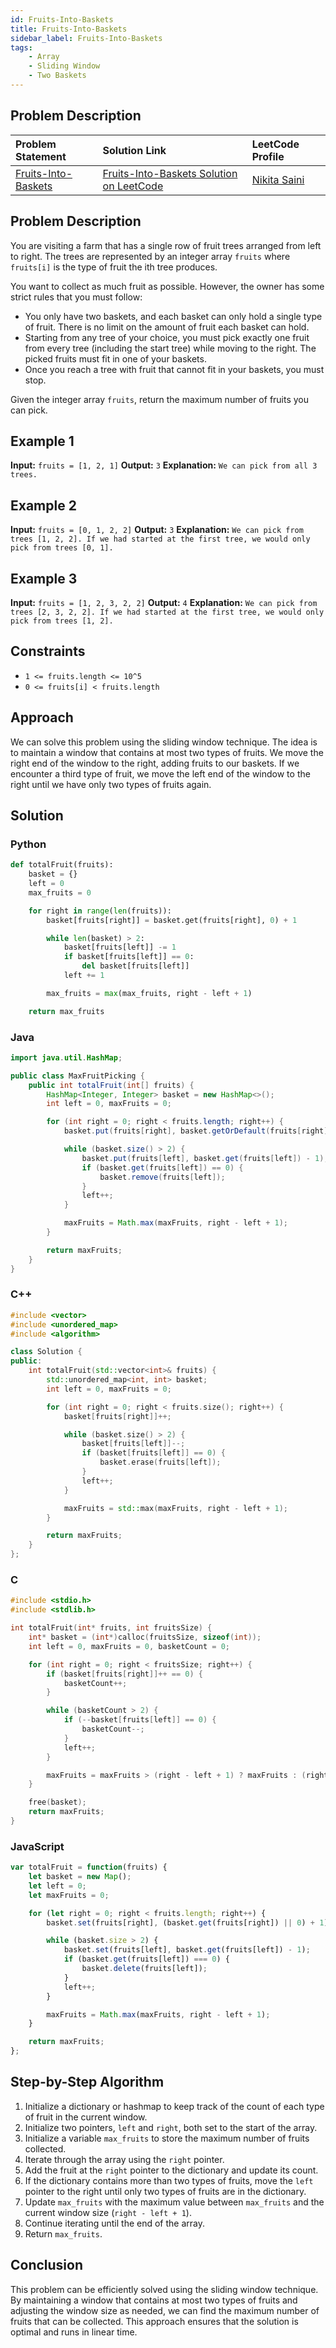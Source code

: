 ```yaml
---
id: Fruits-Into-Baskets
title: Fruits-Into-Baskets
sidebar_label: Fruits-Into-Baskets
tags: 
    - Array
    - Sliding Window
    - Two Baskets
---
```


## Problem Description

| Problem Statement                                       | Solution Link                                                              | LeetCode Profile                                        |
| :------------------------------------------------------ | :------------------------------------------------------------------------- | :------------------------------------------------------ |
| [Fruits-Into-Baskets](https://leetcode.com/problems/fruit-into-baskets/description/) | [Fruits-Into-Baskets Solution on LeetCode](https://leetcode.com/problems/fruit-into-baskets/solutions/) | [Nikita Saini](https://leetcode.com/u/Saini_Nikita/) |

## Problem Description

You are visiting a farm that has a single row of fruit trees arranged from left to right. The trees are represented by an integer array `fruits` where `fruits[i]` is the type of fruit the ith tree produces.

You want to collect as much fruit as possible. However, the owner has some strict rules that you must follow:

- You only have two baskets, and each basket can only hold a single type of fruit. There is no limit on the amount of fruit each basket can hold.
- Starting from any tree of your choice, you must pick exactly one fruit from every tree (including the start tree) while moving to the right. The picked fruits must fit in one of your baskets.
- Once you reach a tree with fruit that cannot fit in your baskets, you must stop.

Given the integer array `fruits`, return the maximum number of fruits you can pick.

## Example 1

**Input:** `fruits = [1, 2, 1]`
**Output:** `3`
**Explanation:** `We can pick from all 3 trees.`

## Example 2

**Input:** `fruits = [0, 1, 2, 2]`
**Output:** `3`
**Explanation:** `We can pick from trees [1, 2, 2]. If we had started at the first tree, we would only pick from trees [0, 1].`

## Example 3

**Input:** `fruits = [1, 2, 3, 2, 2]`
**Output:** `4`
**Explanation:** `We can pick from trees [2, 3, 2, 2]. If we had started at the first tree, we would only pick from trees [1, 2].`

## Constraints

- `1 <= fruits.length <= 10^5`
- `0 <= fruits[i] < fruits.length`

## Approach

We can solve this problem using the sliding window technique. The idea is to maintain a window that contains at most two types of fruits. We move the right end of the window to the right, adding fruits to our baskets. If we encounter a third type of fruit, we move the left end of the window to the right until we have only two types of fruits again.

## Solution

### Python

```python
def totalFruit(fruits):
    basket = {}
    left = 0
    max_fruits = 0

    for right in range(len(fruits)):
        basket[fruits[right]] = basket.get(fruits[right], 0) + 1

        while len(basket) > 2:
            basket[fruits[left]] -= 1
            if basket[fruits[left]] == 0:
                del basket[fruits[left]]
            left += 1

        max_fruits = max(max_fruits, right - left + 1)

    return max_fruits
```

### Java

```java
import java.util.HashMap;

public class MaxFruitPicking {
    public int totalFruit(int[] fruits) {
        HashMap<Integer, Integer> basket = new HashMap<>();
        int left = 0, maxFruits = 0;

        for (int right = 0; right < fruits.length; right++) {
            basket.put(fruits[right], basket.getOrDefault(fruits[right], 0) + 1);

            while (basket.size() > 2) {
                basket.put(fruits[left], basket.get(fruits[left]) - 1);
                if (basket.get(fruits[left]) == 0) {
                    basket.remove(fruits[left]);
                }
                left++;
            }

            maxFruits = Math.max(maxFruits, right - left + 1);
        }

        return maxFruits;
    }
}
```

### C++

```cpp
#include <vector>
#include <unordered_map>
#include <algorithm>

class Solution {
public:
    int totalFruit(std::vector<int>& fruits) {
        std::unordered_map<int, int> basket;
        int left = 0, maxFruits = 0;

        for (int right = 0; right < fruits.size(); right++) {
            basket[fruits[right]]++;

            while (basket.size() > 2) {
                basket[fruits[left]]--;
                if (basket[fruits[left]] == 0) {
                    basket.erase(fruits[left]);
                }
                left++;
            }

            maxFruits = std::max(maxFruits, right - left + 1);
        }

        return maxFruits;
    }
};
```

### C

```c
#include <stdio.h>
#include <stdlib.h>

int totalFruit(int* fruits, int fruitsSize) {
    int* basket = (int*)calloc(fruitsSize, sizeof(int));
    int left = 0, maxFruits = 0, basketCount = 0;

    for (int right = 0; right < fruitsSize; right++) {
        if (basket[fruits[right]]++ == 0) {
            basketCount++;
        }

        while (basketCount > 2) {
            if (--basket[fruits[left]] == 0) {
                basketCount--;
            }
            left++;
        }

        maxFruits = maxFruits > (right - left + 1) ? maxFruits : (right - left + 1);
    }

    free(basket);
    return maxFruits;
}
```

### JavaScript

```javascript
var totalFruit = function(fruits) {
    let basket = new Map();
    let left = 0;
    let maxFruits = 0;

    for (let right = 0; right < fruits.length; right++) {
        basket.set(fruits[right], (basket.get(fruits[right]) || 0) + 1);

        while (basket.size > 2) {
            basket.set(fruits[left], basket.get(fruits[left]) - 1);
            if (basket.get(fruits[left]) === 0) {
                basket.delete(fruits[left]);
            }
            left++;
        }

        maxFruits = Math.max(maxFruits, right - left + 1);
    }

    return maxFruits;
};
```

## Step-by-Step Algorithm

1. Initialize a dictionary or hashmap to keep track of the count of each type of fruit in the current window.
2. Initialize two pointers, `left` and `right`, both set to the start of the array.
3. Initialize a variable `max_fruits` to store the maximum number of fruits collected.
4. Iterate through the array using the `right` pointer.
5. Add the fruit at the `right` pointer to the dictionary and update its count.
6. If the dictionary contains more than two types of fruits, move the `left` pointer to the right until only two types of fruits are in the dictionary.
7. Update `max_fruits` with the maximum value between `max_fruits` and the current window size (`right - left + 1`).
8. Continue iterating until the end of the array.
9. Return `max_fruits`.

## Conclusion

This problem can be efficiently solved using the sliding window technique. By maintaining a window that contains at most two types of fruits and adjusting the window size as needed, we can find the maximum number of fruits that can be collected. This approach ensures that the solution is optimal and runs in linear time.